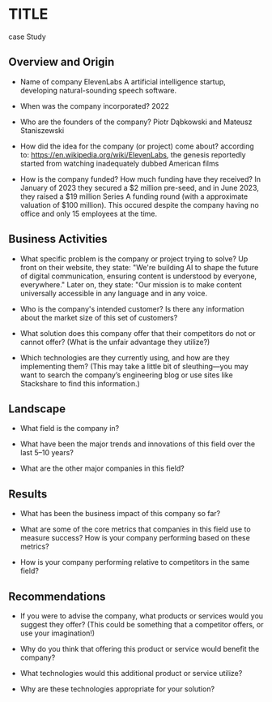 # TITLE
 case Study
 ## Overview and Origin

* Name of company
ElevenLabs
A artificial intelligence startup, developing natural-sounding speech software.

* When was the company incorporated?
2022
* Who are the founders of the company?
Piotr Dąbkowski and Mateusz Staniszewski
* How did the idea for the company (or project) come about?
according to: https://en.wikipedia.org/wiki/ElevenLabs, the genesis reportedly started from watching inadequately dubbed American films
* How is the company funded? How much funding have they received?
In January of 2023 they secured a $2 million pre-seed, and in June 2023, they raised a $19 million Series A funding round (with a approximate valuation of $100 million).  This occured despite the company having no office and only 15 employees at the time.

## Business Activities

* What specific problem is the company or project trying to solve?
Up front on their website, they state:
"We're building AI to shape the future of digital communication, ensuring content is understood by everyone, everywhere."
Later on, they state: "Our mission is to make content universally accessible in any language and in any voice.
* Who is the company's intended customer? Is there any information about the market size of this set of customers?

* What solution does this company offer that their competitors do not or cannot offer? (What is the unfair advantage they utilize?)

* Which technologies are they currently using, and how are they implementing them? (This may take a little bit of sleuthing&mdash;you may want to search the company’s engineering blog or use sites like Stackshare to find this information.)

## Landscape

* What field is the company in?

* What have been the major trends and innovations of this field over the last 5&ndash;10 years?

* What are the other major companies in this field?

## Results

* What has been the business impact of this company so far?

* What are some of the core metrics that companies in this field use to measure success? How is your company performing based on these metrics?

* How is your company performing relative to competitors in the same field?

## Recommendations

* If you were to advise the company, what products or services would you suggest they offer? (This could be something that a competitor offers, or use your imagination!)

* Why do you think that offering this product or service would benefit the company?

* What technologies would this additional product or service utilize?

* Why are these technologies appropriate for your solution?